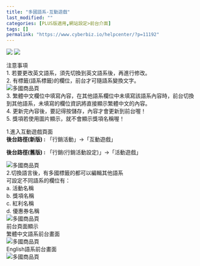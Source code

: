 ```yaml
---
title: "多國語系-互動遊戲"
last_modified: ""
categories: [PLUS版適用,網站設定>前台介面]
tags: []
permalink: "https://www.cyberbiz.io/helpcenter/?p=11192"
---
```


![](https://www.cyberbiz.io/helpcenter/wp-content/uploads/PLUS版3.png)
![](https://www.cyberbiz.io/support/wp-content/uploads/2021/08/多國版本圖.png)  

注意事項  
1\. 若要更改英文語系，須先切換到英文語系後，再進行修改。  
2\. 有標籤(語系標籤)的欄位，前台才可隨語系變換文字。  
![多國商品頁](https://www.cyberbiz.co/support/wp-content/uploads/2020/05/多國-商品群組01.png)  
3\. 繁體中文欄位中填寫內容，在其他語系欄位中未填寫該語系內容時，前台切換到其他語系，未填寫的欄位資訊將直接顯示繁體中文的內容。  
4\. 更新完內容後，要記得按儲存，內容才會更新到前台喔！  
5\. 獎項若使用圖片顯示，就不會顯示獎項名稱喔！  

1.進入互動遊戲頁面  
**後台路徑(新版) :** 「行銷活動」→「互動遊戲」  

**後台路徑(舊版) :** 「行銷(行銷活動設定)」→「活動遊戲」  

![多國商品頁](https://www.cyberbiz.co/support/wp-content/uploads/2020/10/多國-互動遊戲01.png)  
2.切換語言後，有多國標籤的都可以編輯其他語系  
可設定不同語系的欄位有：  
a. 活動名稱  
b. 獎項名稱  
c. 紅利名稱  
d. 優惠券名稱  
![多國商品頁](https://www.cyberbiz.co/support/wp-content/uploads/2020/10/多國-互動遊戲02.png)  
前台頁面顯示  
繁體中文語系前台畫面  
![多國商品頁](https://www.cyberbiz.co/support/wp-content/uploads/2020/10/多國-互動遊戲03.png)  
English語系前台畫面  
![多國商品頁](https://www.cyberbiz.co/support/wp-content/uploads/2020/10/多國-互動遊戲04.png)  

